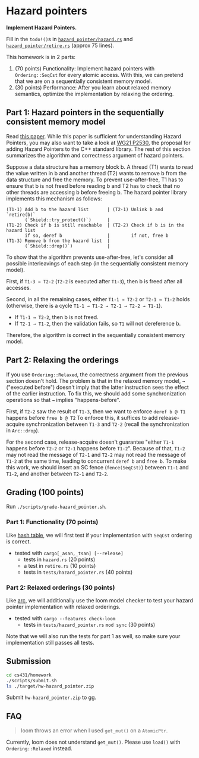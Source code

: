 # Hazard pointers
**Implement Hazard Pointers.**

Fill in the `todo!()`s in
[`hazard_pointer/hazard.rs`](../src/hazard_pointer/hazard.rs) and
[`hazard_pointer/retire.rs`](../src/hazard_pointer/retire.rs)
(approx 75 lines).

This homework is in 2 parts:
1. (70 points) Functionality:
   Implement hazard pointers with `Ordering::SeqCst` for every atomic access.
   With this, we can pretend that we are on a sequentially consistent memory model.
2. (30 points) Performance:
   After you learn about relaxed memory semantics,
   optimize the implementation by relaxing the ordering.


## Part 1: Hazard pointers in the sequentially consistent memory model

Read [this paper](https://ieeexplore.ieee.org/document/1291819).
While this paper is sufficient for understanding Hazard Pointers,
you may also want to take a look at [WG21 P2530](https://wg21.link/p2530),
the proposal for adding Hazard Pointers to the C++ standard library.
The rest of this section summarizes the algorithm and correctness argument of hazard pointers.


Suppose a data structure has a memory block b.
A thread (T1) wants to read the value written in b and
another thread (T2) wants to remove b from the data structure and free the memory.
To prevent use-after-free,
T1 has to ensure that b is not freed before reading b and
T2 has to check that no other threads are accessing b before freeing b.
The hazard pointer library implements this mechanism as follows:

```
(T1-1) Add b to the hazard list       | (T2-1) Unlink b and `retire(b)`
       (`Shield::try_protect()`)      |
(T1-2) Check if b is still reachable  | (T2-2) Check if b is in the hazard list
       if so, deref b                 |        if not, free b
(T1-3) Remove b from the hazard list  |
       (`Shield::drop()`)             |
```

To show that the algorithm prevents use-after-free,
let's consider all possible interleavings of each step
(in the sequentially consistent memory model).

First, if `T1-3 → T2-2` (`T2-2` is executed after `T1-3`),
then b is freed after all accesses.

Second, in all the remaining cases,
either `T1-1 → T2-2` or `T2-1 → T1-2` holds
(otherwise, there is a cycle `T1-1 → T1-2 → T2-1 → T2-2 → T1-1`).
- If `T1-1 → T2-2`, then b is not freed.
- If `T2-1 → T1-2`, then the validation fails, so `T1` will not dereference b.

Therefore, the algorithm is correct in the sequentially consistent memory model.


## Part 2: Relaxing the orderings

If you use `Ordering::Relaxed`,
the correctness argument from the previous section doesn't hold.
The problem is that in the relaxed memory model,
`→` ("executed before") doesn't imply that
the latter instruction sees the effect of the earlier instruction.
To fix this, we should add some synchronization operations
so that `→` implies "happens-before".

First, if `T2-2` saw the result of `T1-3`,
then we want to enforce `deref b @ T1` happens before `free b @ T2`
To enforce this,
it suffices to add release-acquire synchronization between `T1-3` and `T2-2`
(recall the synchronization in `Arc::drop`).

For the second case, release-acquire doesn't guarantee
"either `T1-1` happens before `T2-2` or `T2-1` happens before `T1-2`".
Because of that, `T1-2` may not read the message of `T2-1`
and `T2-2` may not read the message of `T1-2` at the same time,
leading to concurrent `deref b` and `free b`.
To make this work, we should insert an SC fence (`fence(SeqCst)`)
between `T1-1` and `T1-2`, and another between `T2-1` and `T2-2`.
<!-- This should be explained in the lecture.
Recall that an SC fence joins the executing thread's view and the global SC view.
This means that
the view of a thread after executing its SC fence
is entirely included in the view of another thread after its SC fence.
If we insert an SC fence between
`T1-1` and `T1-2`, and another between `T2-1` and `T2-2`,
then either `T1's fence ⊑ T2's fence` or `T2's fence ⊑ T1's fence` holds.
Therefore, `T1-1 ⊑ T2-2` or `T2-1 ⊑ T1-2`.
-->

## Grading (100 points)
Run `./scripts/grade-hazard_pointer.sh`.

### Part 1: Functionality (70 points)
Like [hash table](./hash_table.md), we will first test if your implementation with `SeqCst` ordering is correct.
* tested with `cargo[_asan,_tsan] [--release]`
    * tests in `hazard.rs` (20 points)
    * a test in `retire.rs` (10 points)
    * tests in `tests/hazard_pointer.rs` (40 points)

### Part 2: Relaxed orderings (30 points)
Like [arc](./arc.md), we will additionally use the loom model checker to test your hazard pointer implementation with relaxed orderings.
* tested with `cargo --features check-loom`
    * tests in `tests/hazard_pointer.rs` `mod sync` (30 points)

Note that we will also run the tests for part 1 as well,
so make sure your implementation still passes all tests.

## Submission
```bash
cd cs431/homework
./scripts/submit.sh
ls ./target/hw-hazard_pointer.zip
```
Submit `hw-hazard_pointer.zip` to gg.

## FAQ

> loom throws an error when I used `get_mut()` on a `AtomicPtr`.

Currently, loom does not understand `get_mut()`.
Please use `load()` with `Ordering::Relaxed` instead.

